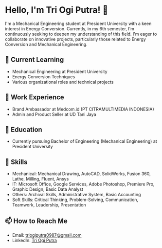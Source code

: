 # Hello, I'm Tri Ogi Putra! 👋

I'm a Mechanical Engineering student at President University with a keen interest in Energy Conversion. Currently, in my 6th semester, I'm continuously seeking to deepen my understanding of this field. I'm eager to collaborate on innovative projects, particularly those related to Energy Conversion and Mechanical Engineering.

## 🌱 Current Learning 

- Mechanical Engineering at President University
- Energy Conversion Techniques
- Various organizational roles and technical projects

## 💼 Work Experience 

- Brand Ambassador at Medcom.id (PT CITRAMULTIMEDIA INDONESIA)
- Admin and Product Seller at UD Tani Jaya

## 🏫 Education 

- Currently pursuing Bachelor of Engineering (Mechanical Engineering) at President University

## 🎯 Skills 

- Mechanical: Mechanical Drawing, AutoCAD, SolidWorks, Fusion 360, Lathe, Milling, Fluent, Ansys
- IT: Microsoft Office, Google Services, Adobe Photoshop, Premiere Pro, Graphic Design, Basic Data Analyst
- Others: Archival Skills, Administrative System, Basic Accounting
- Soft Skills: Critical Thinking, Problem-Solving, Communication, Teamwork, Leadership, Presentation

## 📫 How to Reach Me 

- Email: triogiputra0987@gmail.com
- LinkedIn: [Tri Ogi Putra](https://linkedin.com/id/triogiputra)
